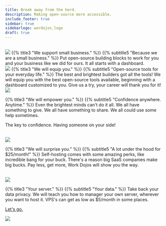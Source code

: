 ```yaml
---
title: Break away from the herd.
description: Making open-source more accessible.
include_footer: true
sidebar: true
sidebarlogo: wordojos_logo
draft: true
---
```

<br>
<img src="/uploads/herd2.svg" 
<br>
{{% title3 "We support small business." %}}
{{% subtitle5 "Because we are a small business." %}}
Put open-source building blocks to work for you and your business like we did for ours. It all starts with a dashboard. 

<br>
<img src="/uploads/night.svg" 
<br>
{{% title3 "We will equip you." %}}
{{% subtitle5 "Open-source tools for your everyday life." %}}
The best and brightest builders got all the tools!  We will equip you with the best open-source tools available, beginning with a dashboard customized to you.  Give us a try, your career will thank you for it!

<br>
<img src="/uploads/devices2.svg" 
<br>

{{% title3 "We will empower you." %}}
{{% subtitle5 "Confidence anywhere.  Anytime." %}}
Even the brightest minds can't do it all.  We all have something to give.  We all have something to share.  We all could use some help sometimes.

The key to confidence.  Having someone on your side!

<br>
<img src="/uploads/mountain home.svg" 
<br>

{{% title3 "We will surprise you." %}}
{{% subtitle5 "A lot under the hood for $25/month!" %}}
Self-hosting comes with some amazing perks, like incredible bang for your buck.  There's a reason big SaaS companies make big bucks.  Pay less, get more, Work Dojos will show you the way.

<br>
<img src="/uploads/path.svg" 
<br>

{{% title3 "Your server." %}}
{{% subtitle5 "Your data." %}}
Take back your data privacy.  We will teach you how to manager your own server, wherever you want to host it.  VPS's can get as low as $5/month in some places.



 <a href="https://blog.workdojos.com/free-dojo">Let's go.</a> 



<a href="https://blog.workdojos.com/free-dojo"><img src="/uploads/inspire.svg" /></a>

